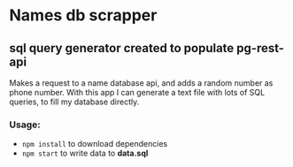 # Names db scrapper
## sql query generator created to populate pg-rest-api
Makes a request to a name database api, and adds a random number as phone number.
With this app I can generate a text file with lots of SQL queries, to fill my database directly.

### Usage:
- `npm install` to download dependencies
- `npm start` to write data to **data.sql**
